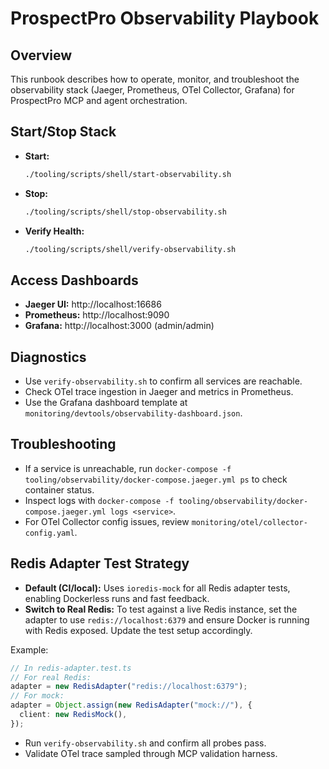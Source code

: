 # ProspectPro Observability Playbook

## Overview

This runbook describes how to operate, monitor, and troubleshoot the observability stack (Jaeger, Prometheus, OTel Collector, Grafana) for ProspectPro MCP and agent orchestration.

## Start/Stop Stack

- **Start:**
  ```bash
  ./tooling/scripts/shell/start-observability.sh
  ```
- **Stop:**
  ```bash
  ./tooling/scripts/shell/stop-observability.sh
  ```
- **Verify Health:**
  ```bash
  ./tooling/scripts/shell/verify-observability.sh
  ```

## Access Dashboards

- **Jaeger UI:** http://localhost:16686
- **Prometheus:** http://localhost:9090
- **Grafana:** http://localhost:3000 (admin/admin)

## Diagnostics

- Use `verify-observability.sh` to confirm all services are reachable.
- Check OTel trace ingestion in Jaeger and metrics in Prometheus.
- Use the Grafana dashboard template at `monitoring/devtools/observability-dashboard.json`.

## Troubleshooting

- If a service is unreachable, run `docker-compose -f tooling/observability/docker-compose.jaeger.yml ps` to check container status.
- Inspect logs with `docker-compose -f tooling/observability/docker-compose.jaeger.yml logs <service>`.
- For OTel Collector config issues, review `monitoring/otel/collector-config.yaml`.

## Redis Adapter Test Strategy

- **Default (CI/local):** Uses `ioredis-mock` for all Redis adapter tests, enabling Dockerless runs and fast feedback.
- **Switch to Real Redis:** To test against a live Redis instance, set the adapter to use `redis://localhost:6379` and ensure Docker is running with Redis exposed. Update the test setup accordingly.

Example:

```typescript
// In redis-adapter.test.ts
// For real Redis:
adapter = new RedisAdapter("redis://localhost:6379");
// For mock:
adapter = Object.assign(new RedisAdapter("mock://"), {
  client: new RedisMock(),
});
```

- Run `verify-observability.sh` and confirm all probes pass.
- Validate OTel trace sampled through MCP validation harness.
